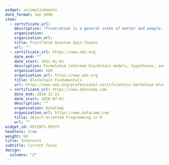 ```yaml
---
widget: accomplishments
date_format: Jan 2006
item:
  - certificate_url: 
    description: "Frustration is a general state of matter and people. At IRB Q-team. We investigate one of the most basic concpets and identify interesting consequences."
    organization: 
    organization_url: 
    title: Frustrated Quantum Spin Chains
    url: ""
  - certificate_url: https://www.edx.org
    date_end: ""
    date_start: 2021-01-01
    description: Formulated informed blockchain models, hypotheses, and use cases.
    organization: edX
    organization_url: https://www.edx.org
    title: Blockchain Fundamentals
    url: https://www.edx.org/professional-certificate/uc-berkeleyx-blockchain-fundamentals
  - certificate_url: https://www.datacamp.com
    date_end: 2020-12-21
    date_start: 2020-07-01
    description: ""
    organization: DataCamp
    organization_url: https://www.datacamp.com
    title: Object-Oriented Programming in R
    url: ""
widget_id: RECENTS-POSTS
headless: true
weight: 50
title: Interests
subtitle: Current focus
design:
  columns: "2"
---
```

